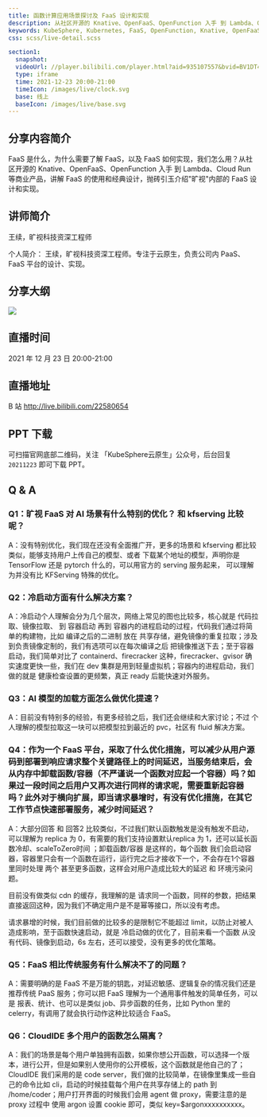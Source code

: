 ```yaml
---
title: 函数计算应用场景探讨及 FaaS 设计和实现
description: 从社区开源的 Knative、OpenFaaS、OpenFunction 入手 到 Lambda、Cloud Run 等商业产品，讲解 FaaS 的使用和经典设计，抛砖引玉介绍"旷视"内部的 FaaS 设计和实现。
keywords: KubeSphere, Kubernetes, FaaS, OpenFunction, Knative, OpenFaaS
css: scss/live-detail.scss

section1:
  snapshot: 
  videoUrl: //player.bilibili.com/player.html?aid=935107557&bvid=BV1DT4y1f7TG&cid=467466159&page=1&high_quality=1
  type: iframe
  time: 2021-12-23 20:00-21:00
  timeIcon: /images/live/clock.svg
  base: 线上
  baseIcon: /images/live/base.svg
---
```

## 分享内容简介

FaaS 是什么，为什么需要了解 FaaS，以及 FaaS 如何实现，我们怎么用？从社区开源的 Knative、OpenFaaS、OpenFunction 入手 到 Lambda、Cloud Run 等商业产品，讲解 FaaS 的使用和经典设计，抛砖引玉介绍"旷视"内部的 FaaS 设计和实现。

## 讲师简介

王续，旷视科技资深工程师

个人简介：
王续，旷视科技资深工程师。专注于云原生，负责公司内 PaaS、FaaS 平台的设计、实现。


## 分享大纲

![](https://pek3b.qingstor.com/kubesphere-community/images/faas1223-live.png)

## 直播时间

2021 年 12 月 23 日 20:00-21:00

## 直播地址

B 站  http://live.bilibili.com/22580654

## PPT 下载

可扫描官网底部二维码，关注 「KubeSphere云原生」公众号，后台回复 `20211223` 即可下载 PPT。

## Q & A

### Q1：旷视 FaaS 对 AI 场景有什么特别的优化？ 和 kfserving 比较呢？

A：没有特别优化，我们现在还没有全面推广开，更多的场景和 kfserving 都比较 类似，能够支持用户上传自己的模型、或者 下载某个地址的模型，声明你是 TensorFlow 还是 pytorch 什么的，可以用官方的 serving 服务起来， 可以理解为并没有比 KFServing 特殊的优化。

### Q2：冷启动方面有什么解决方案？

A：冷启动个人理解会分为几个层次，网络上常见的图也比较多，核心就是 代码拉取、镜像拉取、 到 容器启动 再到 容器内的进程启动的过程，代码我们通过将简单的构建物，比如 编译之后的二进制 放在 共享存储，避免镜像的重复拉取；涉及到负责镜像定制的，我们有选项可以在每次编译之后 把镜像推送下去；至于容器启动，我们简单对比了 containerd、firecracker 这种，firecracker、gvisor 确实速度更快一些，我们在 dev 集群是用到轻量虚拟机；容器内的进程启动，我们做的就是 健康检查设置的更频繁，真正 ready 后能快速对外服务。

### Q3：AI 模型的加载方面怎么做优化提速？

A：目前没有特别多的经验，有更多经验之后，我们还会继续和大家讨论；不过 个人理解的模型拉取这一块可以把模型拉到最近的 pvc，社区有 fluid 解决方案。

### Q4：作为一个 FaaS 平台，采取了什么优化措施，可以减少从用户源码到部署到响应请求整个关键路径上的时间延迟，当服务结束后，会从内存中卸载函数/容器（不严谨说一个函数对应起一个容器）吗？如果过一段时间之后用户又再次进行同样的请求呢，需要重新起容器吗？此外对于横向扩展，即当请求暴增时，有没有优化措施，在其它工作节点快速部署服务，减少时间延迟？

A：大部分回答 和 回答2 比较类似，不过我们默认函数触发是没有触发不启动，可以理解为 replica 为 0，有需要的我们支持设置默认replica 为 1，还可以延长函数冷却、scaleToZero时间 ；卸载函数/容器 是这样的，每个函数 我们会启动容器，容器里只会有一个函数在运行，运行完之后才接收下一个，不会存在1个容器里同时处理 两个 甚至更多函数，这样会对用户造成比较大的延迟 和 环境污染问题。

目前没有做类似 cdn 的缓存，我理解的是 请求同一个函数，同样的参数，把结果直接返回这种，因为我们不确定用户是不是幂等接口，所以没有考虑。

请求暴增的时候，我们目前做的比较多的是限制它不能超过 limit，以防止对被人造成影响，至于函数快速启动，就是 冷启动做的优化了，目前来看一个函数 从没有代码、镜像到启动，6s 左右，还可以接受，没有更多的优化策略。


### Q5：FaaS 相比传统服务有什么解决不了的问题？

A：需要明确的是 FaaS 不是万能的钥匙，对延迟敏感、逻辑复杂的情况我们还是推荐传统 PaaS 服务；你可以把 FaaS 理解为一个通用事件触发的简单任务，可以是 报表、统计、也可以是类似 job、异步函数的任务，比如 Python 里的 celerry，有调用了就会执行动作这种比较适合 FaaS。

### Q6：CloudIDE 多个用户的函数怎么隔离？

A：我们的场景是每个用户单独拥有函数，如果你想公开函数，可以选择一个版本，进行公开，但是如果别人使用你的公开模板，这个函数就是他自己的了；CloudIDE 我们采用的是 code server，我们做的比较简单，在镜像里集成一些自己的命令比如 cli，启动的时候挂载每个用户在共享存储上的 path 到 /home/coder；用户打开界面的时候我们会用 agent 做 proxy，需要注意的是 proxy 过程中 使用 argon 设置 cookie 即可，类似 key=$argonxxxxxxxxxx。
